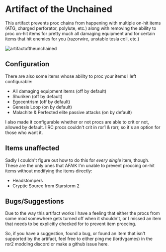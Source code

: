# Artifact of the Unchained
This artifact prevents proc chains from happening with multiple on-hit items (ATG, charged perforator, polylute, etc.) along with removing the ability to proc on-hit items for pretty much all damaging equipment and for certain items that hit enemies for you (razorwire, unstable tesla coil, etc.)

![artifactoftheunchained](https://github.com/user-attachments/assets/d0f921b5-46bd-427a-99b7-91042c115976)

## Configuration
There are also some items whose ability to proc your items I left configurable:
- All damaging equipment items (off by default)
- Shuriken (off by default)
- Egocentrism (off by default)
- Genesis Loop (on by default)
- Malachite & Perfected elite passive attacks (on by default)

I also made it configurable whether or not procs are able to crit or not, allowed by default. IIRC procs couldn't crit in ror1 & rorr, so it's an option for those who want it.

## Items unaffected
Sadly I couldn't figure out how to do this for *every single* item, though. These are the only ones that AFAIK I'm unable to prevent proccing on-hit items without modifying the items directly:
- Headstompers
- Cryptic Source from Starstorm 2

## Bugs/Suggestions
Due to the way this artifact works I have a feeling that either the procs from some mod somewhere gets turned off when it shouldn't, or I missed an item that needs to be explicitly checked for to prevent item proccing.

So, if you have a suggestion, found a bug, or found an item that isn't supported by the artifact, feel free to either ping me (lordvgames) in the ror2 modding discord or make a github issue here.
